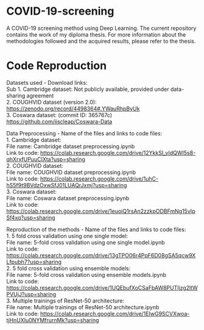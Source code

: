 # COVID-19-screening
A COVID-19 screening method using Deep Learning. 
The current repository contains the work of my diploma thesis. For more information about the methodologies followed and the acquired results, please refer to the thesis.

# Code Reproduction
Datasets used - Download links:  
	Sub 1. Cambridge dataset: Not publicly available, provided under data-sharing agreement  
	2. COUGHVID dataset (version 2.0): https://zenodo.org/record/4498364#.YWauRhpByUk  
	3. Coswara dataset: (commit ID: 365767c) https://github.com/iiscleap/Coswara-Data  

Data Preprocessing - Name of the files and links to code files:  
	1. Cambridge dataset:   
		File name: Cambridge dataset preprocessing.ipynb  
		Link to code: https://colab.research.google.com/drive/12YkkSI_vIdQWI5s8-qhXrxfUPuuCIXta?usp=sharing  
	2. COUGHVID dataset:   
		File name: COUGHVID dataset preprocessing.ipynb  
		Link to code: https://colab.research.google.com/drive/1uhC-hS5f9t9BVdzOxwSfJ01LUAQrJxmj?usp=sharing  
	3. Coswara dataset:   
		File name: Coswara dataset preprocessing.ipynb  
		Link to code: https://colab.research.google.com/drive/1euoiQ1rsAn2zzkpODBFmNg15vIpSf4xq?usp=sharing  
	
Reproduction of the methods - Name of the files and links to code files:  
	1. 5 fold cross validation using one single model:   
		File name: 5-fold cross validation using one single model.ipynb  
		Link to code: https://colab.research.google.com/drive/13gTPO06r4PpF6D08gSA5qcw9XLfpubh7?usp=sharing  
	2. 5 fold cross validation using ensemble models:   
		File name: 5-fold cross validation using ensemble models.ipynb  
		Link to code: https://colab.research.google.com/drive/1UQEbufXoCSaFbAW8PUTljzg2ltWPVUjJ?usp=sharing  
	3. Multiple trainings of ResNet-50 architecture:   
		File name: Multiple trainings of ResNet-50 architecture.ipynb    
		Link to code: https://colab.research.google.com/drive/1EIwG9SCVXwoa-tjHnUXIu0NYMfrurnMk?usp=sharing  

